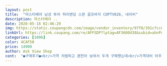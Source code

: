```yaml
---
layout: post 
title:  "마스터베어 남성 투어 허리밴딩 스판 골프바지 COPTV026, 네이비" 
description: 마스터베어 ..
date: 2020-05-16 02:46:29 
img: https://static.coupangcdn.com/image/vendor_inventory/97f0/391cfcc8e15dd3b85a4e2773b1be4d5b3f2c7d8c2de5bfa1e053389909a1.jpg 
linkUrl: https://link.coupang.com/re/AFFSDP?lptag=AF3600438&subid=ahnPublicAsk&pageKey=1268859307&itemId=2272734522&vendorItemId=3725412509&traceid=V0-113-095d6b839dc76249 
categories: [1006] 
color: 4CAF50 
price: 14900 
author: Ask View Shop 
cont:  "●구매후기●<br/>가격 저렴하고 괜찬아 보여서 두개 구매햇는데<br/>가격대비 아주좋아요<br/>사이즈 정사이즈<br/>색 사진이랑 똑같아요<br/>색깔도 이쁘고 재질도 적당하네요.<br/> 가격대비 골프바지가 너무 착하네요.<br/><br/>소재는 괜찮았고 핏이 조금 아쉽긴 하지만 가격대비 만족입니다.<br/> 지퍼는 아쉬워요<br/>스판이여서 활동하기 편한하고 허리가 밴딩으로 되어잇어서 좋아요 색도 사진이라 똑같아서 이뻐요<br/>신축성 좋아요 활동하기 편함<br/>" 
---
```

